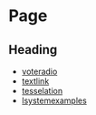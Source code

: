 # Page


## Heading

 - [voteradio](voteradio)
 - [textlink](iamodb)
 - [tesselation](tesselation)
 - [lsystemexamples](lsystemexamples)
